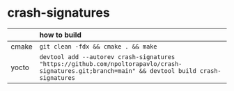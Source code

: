 # crash-signatures

|| how to build |
| :-------- | :-------- |
| cmake | `git clean -fdx && cmake . && make` |
| yocto | `devtool add --autorev crash-signatures "https://github.com/npoltorapavlo/crash-signatures.git;branch=main" && devtool build crash-signatures` |
